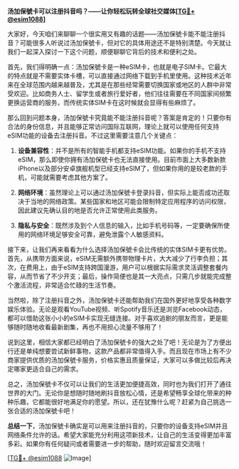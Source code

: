 **汤加保號卡可以注册抖音吗？——让你轻松玩转全球社交媒体[[TG💪+ @esim1088](https://t.me/s/esim1088)]**

大家好，今天咱们来聊聊一个很实用又有趣的话题——汤加保號卡能不能注册抖音？可能很多人听说过汤加保號卡，但对它的具体用途还不是特别清楚。今天就让我们一起深入探讨一下这个问题，顺便聊聊它背后的技术和便利之处。

首先，我们得明确一点：汤加保號卡是一种eSIM卡，也就是电子SIM卡。它最大的特点就是不需要实体卡槽，可以直接通过网络下载到手机里使用。这种技术近年来在全球范围内越来越普及，尤其是在那些经常需要切换国家或地区的人群中非常受欢迎。比如商务人士、留学生或者旅行爱好者，他们往往需要在不同国家间频繁更换运营商的服务，而传统实体SIM卡在这时候就会显得有些麻烦了。

那么回到问题本身，汤加保號卡究竟能不能注册抖音呢？答案是肯定的！只要你有合法的身份信息，并且能够正常访问国际互联网，理论上就可以使用任何支持eSIM功能的设备去注册抖音。不过这里需要注意几个关键点：

1. **设备兼容性**：并不是所有的智能手机都支持eSIM功能。如果你的手机不支持eSIM，那么即使你拥有汤加保號卡也无法直接使用。目前市面上大多数新款iPhone以及部分安卓旗舰机型已经支持eSIM了，但如果你用的是较老款的手机，可能就需要考虑其他方案了。

2. **网络环境**：虽然理论上可以通过汤加保號卡登录抖音，但实际上能否成功还取决于当地的网络政策。某些国家和地区可能会限制特定应用程序的访问权限，因此建议先确认目的地是否允许正常使用此类服务。

3. **隐私与安全**：既然涉及到个人信息的输入，比如手机号码等，一定要确保所使用的网络环境足够安全可靠，避免泄露个人敏感资料。

接下来，让我们再来看看为什么选择汤加保號卡会比传统的实体SIM卡更有优势。首先，从携带方面来说，eSIM无需额外携带物理卡片，大大减少了行李负担；其次，在费用上，由于eSIM支持跨国漫游，用户可以根据实际需求灵活调整套餐内容，从而节省了不少开支；最后，操作简便也是其一大亮点，只需几步就能完成整个激活流程，非常适合忙碌的生活节奏。

当然啦，除了注册抖音之外，汤加保號卡还能帮助我们在国外更好地享受各种数字娱乐体验。无论是观看YouTube视频、听Spotify音乐还是浏览Facebook动态，都可以借助这张小小的eSIM卡实现无缝连接。对于喜欢追剧的朋友而言，更是能够随时随地收看最新剧集，再也不用担心流量不够用了！

说到这里，相信大家都已经明白了汤加保號卡的强大之处了吧！无论是为了方便出行还是单纯想要尝试新鲜事物，这款产品都非常值得入手。而且现在市场上有不少商家提供优质的汤加保號卡服务，价格实惠且质量保证，大家可以多做比较后再决定哪家更适合自己的需求。

总之，汤加保號卡不仅可以让我们的生活更加便捷高效，同时也为我们打开了通往世界的大门。无论你是想随时随地刷抖音放松心情，还是希望畅享全球化带来的种种乐趣，它都能很好地满足你的愿望。所以，还在犹豫什么呢？赶紧为自己挑选一张合适的汤加保號卡吧！

**总结一下**，汤加保號卡确实是可以用来注册抖音的，只要你的设备支持eSIM并且网络条件允许的话。希望大家能充分利用这项新技术，让自己的生活变得更加丰富多彩。如果你有任何疑问或者需要进一步的帮助，随时欢迎留言交流哦！

[[TG💪+ @esim1088](https://t.me/s/esim1088) ![Image](https://i.postimg.cc/4NQfJmqS/Snipaste-2025-05-13-00-14-12.png)]